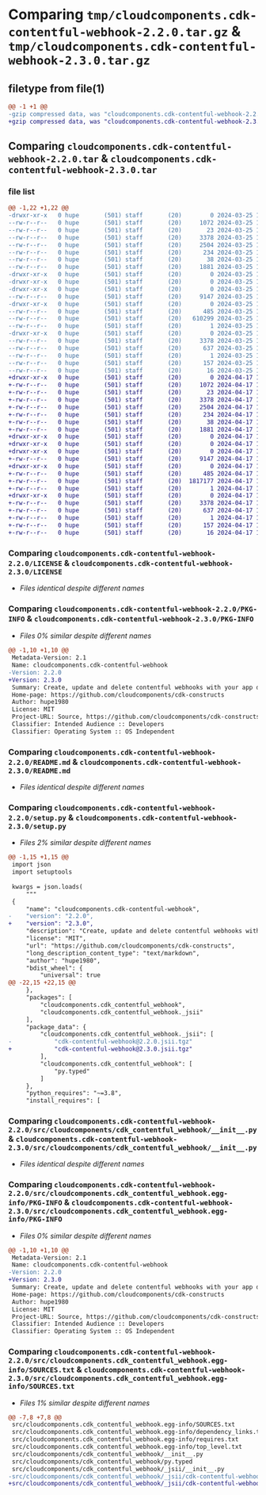 # Comparing `tmp/cloudcomponents.cdk-contentful-webhook-2.2.0.tar.gz` & `tmp/cloudcomponents.cdk-contentful-webhook-2.3.0.tar.gz`

## filetype from file(1)

```diff
@@ -1 +1 @@
-gzip compressed data, was "cloudcomponents.cdk-contentful-webhook-2.2.0.tar", last modified: Mon Mar 25 18:26:22 2024, max compression
+gzip compressed data, was "cloudcomponents.cdk-contentful-webhook-2.3.0.tar", last modified: Wed Apr 17 18:36:21 2024, max compression
```

## Comparing `cloudcomponents.cdk-contentful-webhook-2.2.0.tar` & `cloudcomponents.cdk-contentful-webhook-2.3.0.tar`

### file list

```diff
@@ -1,22 +1,22 @@
-drwxr-xr-x   0 hupe       (501) staff       (20)        0 2024-03-25 18:26:22.063910 cloudcomponents.cdk-contentful-webhook-2.2.0/
--rw-r--r--   0 hupe       (501) staff       (20)     1072 2024-03-25 18:26:18.000000 cloudcomponents.cdk-contentful-webhook-2.2.0/LICENSE
--rw-r--r--   0 hupe       (501) staff       (20)       23 2024-03-25 18:26:18.000000 cloudcomponents.cdk-contentful-webhook-2.2.0/MANIFEST.in
--rw-r--r--   0 hupe       (501) staff       (20)     3378 2024-03-25 18:26:22.063682 cloudcomponents.cdk-contentful-webhook-2.2.0/PKG-INFO
--rw-r--r--   0 hupe       (501) staff       (20)     2504 2024-03-25 18:26:18.000000 cloudcomponents.cdk-contentful-webhook-2.2.0/README.md
--rw-r--r--   0 hupe       (501) staff       (20)      234 2024-03-25 18:26:18.000000 cloudcomponents.cdk-contentful-webhook-2.2.0/pyproject.toml
--rw-r--r--   0 hupe       (501) staff       (20)       38 2024-03-25 18:26:22.063946 cloudcomponents.cdk-contentful-webhook-2.2.0/setup.cfg
--rw-r--r--   0 hupe       (501) staff       (20)     1881 2024-03-25 18:26:18.000000 cloudcomponents.cdk-contentful-webhook-2.2.0/setup.py
-drwxr-xr-x   0 hupe       (501) staff       (20)        0 2024-03-25 18:26:22.061132 cloudcomponents.cdk-contentful-webhook-2.2.0/src/
-drwxr-xr-x   0 hupe       (501) staff       (20)        0 2024-03-25 18:26:22.061191 cloudcomponents.cdk-contentful-webhook-2.2.0/src/cloudcomponents/
-drwxr-xr-x   0 hupe       (501) staff       (20)        0 2024-03-25 18:26:22.062852 cloudcomponents.cdk-contentful-webhook-2.2.0/src/cloudcomponents/cdk_contentful_webhook/
--rw-r--r--   0 hupe       (501) staff       (20)     9147 2024-03-25 18:26:18.000000 cloudcomponents.cdk-contentful-webhook-2.2.0/src/cloudcomponents/cdk_contentful_webhook/__init__.py
-drwxr-xr-x   0 hupe       (501) staff       (20)        0 2024-03-25 18:26:22.063112 cloudcomponents.cdk-contentful-webhook-2.2.0/src/cloudcomponents/cdk_contentful_webhook/_jsii/
--rw-r--r--   0 hupe       (501) staff       (20)      485 2024-03-25 18:26:18.000000 cloudcomponents.cdk-contentful-webhook-2.2.0/src/cloudcomponents/cdk_contentful_webhook/_jsii/__init__.py
--rw-r--r--   0 hupe       (501) staff       (20)   610299 2024-03-25 18:26:18.000000 cloudcomponents.cdk-contentful-webhook-2.2.0/src/cloudcomponents/cdk_contentful_webhook/_jsii/cdk-contentful-webhook@2.2.0.jsii.tgz
--rw-r--r--   0 hupe       (501) staff       (20)        1 2024-03-25 18:26:18.000000 cloudcomponents.cdk-contentful-webhook-2.2.0/src/cloudcomponents/cdk_contentful_webhook/py.typed
-drwxr-xr-x   0 hupe       (501) staff       (20)        0 2024-03-25 18:26:22.062587 cloudcomponents.cdk-contentful-webhook-2.2.0/src/cloudcomponents.cdk_contentful_webhook.egg-info/
--rw-r--r--   0 hupe       (501) staff       (20)     3378 2024-03-25 18:26:22.000000 cloudcomponents.cdk-contentful-webhook-2.2.0/src/cloudcomponents.cdk_contentful_webhook.egg-info/PKG-INFO
--rw-r--r--   0 hupe       (501) staff       (20)      637 2024-03-25 18:26:22.000000 cloudcomponents.cdk-contentful-webhook-2.2.0/src/cloudcomponents.cdk_contentful_webhook.egg-info/SOURCES.txt
--rw-r--r--   0 hupe       (501) staff       (20)        1 2024-03-25 18:26:22.000000 cloudcomponents.cdk-contentful-webhook-2.2.0/src/cloudcomponents.cdk_contentful_webhook.egg-info/dependency_links.txt
--rw-r--r--   0 hupe       (501) staff       (20)      157 2024-03-25 18:26:22.000000 cloudcomponents.cdk-contentful-webhook-2.2.0/src/cloudcomponents.cdk_contentful_webhook.egg-info/requires.txt
--rw-r--r--   0 hupe       (501) staff       (20)       16 2024-03-25 18:26:22.000000 cloudcomponents.cdk-contentful-webhook-2.2.0/src/cloudcomponents.cdk_contentful_webhook.egg-info/top_level.txt
+drwxr-xr-x   0 hupe       (501) staff       (20)        0 2024-04-17 18:36:21.919462 cloudcomponents.cdk-contentful-webhook-2.3.0/
+-rw-r--r--   0 hupe       (501) staff       (20)     1072 2024-04-17 18:36:18.000000 cloudcomponents.cdk-contentful-webhook-2.3.0/LICENSE
+-rw-r--r--   0 hupe       (501) staff       (20)       23 2024-04-17 18:36:18.000000 cloudcomponents.cdk-contentful-webhook-2.3.0/MANIFEST.in
+-rw-r--r--   0 hupe       (501) staff       (20)     3378 2024-04-17 18:36:21.919206 cloudcomponents.cdk-contentful-webhook-2.3.0/PKG-INFO
+-rw-r--r--   0 hupe       (501) staff       (20)     2504 2024-04-17 18:36:18.000000 cloudcomponents.cdk-contentful-webhook-2.3.0/README.md
+-rw-r--r--   0 hupe       (501) staff       (20)      234 2024-04-17 18:36:18.000000 cloudcomponents.cdk-contentful-webhook-2.3.0/pyproject.toml
+-rw-r--r--   0 hupe       (501) staff       (20)       38 2024-04-17 18:36:21.919523 cloudcomponents.cdk-contentful-webhook-2.3.0/setup.cfg
+-rw-r--r--   0 hupe       (501) staff       (20)     1881 2024-04-17 18:36:18.000000 cloudcomponents.cdk-contentful-webhook-2.3.0/setup.py
+drwxr-xr-x   0 hupe       (501) staff       (20)        0 2024-04-17 18:36:21.915133 cloudcomponents.cdk-contentful-webhook-2.3.0/src/
+drwxr-xr-x   0 hupe       (501) staff       (20)        0 2024-04-17 18:36:21.915189 cloudcomponents.cdk-contentful-webhook-2.3.0/src/cloudcomponents/
+drwxr-xr-x   0 hupe       (501) staff       (20)        0 2024-04-17 18:36:21.917101 cloudcomponents.cdk-contentful-webhook-2.3.0/src/cloudcomponents/cdk_contentful_webhook/
+-rw-r--r--   0 hupe       (501) staff       (20)     9147 2024-04-17 18:36:18.000000 cloudcomponents.cdk-contentful-webhook-2.3.0/src/cloudcomponents/cdk_contentful_webhook/__init__.py
+drwxr-xr-x   0 hupe       (501) staff       (20)        0 2024-04-17 18:36:21.917420 cloudcomponents.cdk-contentful-webhook-2.3.0/src/cloudcomponents/cdk_contentful_webhook/_jsii/
+-rw-r--r--   0 hupe       (501) staff       (20)      485 2024-04-17 18:36:18.000000 cloudcomponents.cdk-contentful-webhook-2.3.0/src/cloudcomponents/cdk_contentful_webhook/_jsii/__init__.py
+-rw-r--r--   0 hupe       (501) staff       (20)  1817177 2024-04-17 18:36:18.000000 cloudcomponents.cdk-contentful-webhook-2.3.0/src/cloudcomponents/cdk_contentful_webhook/_jsii/cdk-contentful-webhook@2.3.0.jsii.tgz
+-rw-r--r--   0 hupe       (501) staff       (20)        1 2024-04-17 18:36:18.000000 cloudcomponents.cdk-contentful-webhook-2.3.0/src/cloudcomponents/cdk_contentful_webhook/py.typed
+drwxr-xr-x   0 hupe       (501) staff       (20)        0 2024-04-17 18:36:21.916794 cloudcomponents.cdk-contentful-webhook-2.3.0/src/cloudcomponents.cdk_contentful_webhook.egg-info/
+-rw-r--r--   0 hupe       (501) staff       (20)     3378 2024-04-17 18:36:21.000000 cloudcomponents.cdk-contentful-webhook-2.3.0/src/cloudcomponents.cdk_contentful_webhook.egg-info/PKG-INFO
+-rw-r--r--   0 hupe       (501) staff       (20)      637 2024-04-17 18:36:21.000000 cloudcomponents.cdk-contentful-webhook-2.3.0/src/cloudcomponents.cdk_contentful_webhook.egg-info/SOURCES.txt
+-rw-r--r--   0 hupe       (501) staff       (20)        1 2024-04-17 18:36:21.000000 cloudcomponents.cdk-contentful-webhook-2.3.0/src/cloudcomponents.cdk_contentful_webhook.egg-info/dependency_links.txt
+-rw-r--r--   0 hupe       (501) staff       (20)      157 2024-04-17 18:36:21.000000 cloudcomponents.cdk-contentful-webhook-2.3.0/src/cloudcomponents.cdk_contentful_webhook.egg-info/requires.txt
+-rw-r--r--   0 hupe       (501) staff       (20)       16 2024-04-17 18:36:21.000000 cloudcomponents.cdk-contentful-webhook-2.3.0/src/cloudcomponents.cdk_contentful_webhook.egg-info/top_level.txt
```

### Comparing `cloudcomponents.cdk-contentful-webhook-2.2.0/LICENSE` & `cloudcomponents.cdk-contentful-webhook-2.3.0/LICENSE`

 * *Files identical despite different names*

### Comparing `cloudcomponents.cdk-contentful-webhook-2.2.0/PKG-INFO` & `cloudcomponents.cdk-contentful-webhook-2.3.0/PKG-INFO`

 * *Files 0% similar despite different names*

```diff
@@ -1,10 +1,10 @@
 Metadata-Version: 2.1
 Name: cloudcomponents.cdk-contentful-webhook
-Version: 2.2.0
+Version: 2.3.0
 Summary: Create, update and delete contentful webhooks with your app deployment
 Home-page: https://github.com/cloudcomponents/cdk-constructs
 Author: hupe1980
 License: MIT
 Project-URL: Source, https://github.com/cloudcomponents/cdk-constructs.git
 Classifier: Intended Audience :: Developers
 Classifier: Operating System :: OS Independent
```

### Comparing `cloudcomponents.cdk-contentful-webhook-2.2.0/README.md` & `cloudcomponents.cdk-contentful-webhook-2.3.0/README.md`

 * *Files identical despite different names*

### Comparing `cloudcomponents.cdk-contentful-webhook-2.2.0/setup.py` & `cloudcomponents.cdk-contentful-webhook-2.3.0/setup.py`

 * *Files 2% similar despite different names*

```diff
@@ -1,15 +1,15 @@
 import json
 import setuptools
 
 kwargs = json.loads(
     """
 {
     "name": "cloudcomponents.cdk-contentful-webhook",
-    "version": "2.2.0",
+    "version": "2.3.0",
     "description": "Create, update and delete contentful webhooks with your app deployment",
     "license": "MIT",
     "url": "https://github.com/cloudcomponents/cdk-constructs",
     "long_description_content_type": "text/markdown",
     "author": "hupe1980",
     "bdist_wheel": {
         "universal": true
@@ -22,15 +22,15 @@
     },
     "packages": [
         "cloudcomponents.cdk_contentful_webhook",
         "cloudcomponents.cdk_contentful_webhook._jsii"
     ],
     "package_data": {
         "cloudcomponents.cdk_contentful_webhook._jsii": [
-            "cdk-contentful-webhook@2.2.0.jsii.tgz"
+            "cdk-contentful-webhook@2.3.0.jsii.tgz"
         ],
         "cloudcomponents.cdk_contentful_webhook": [
             "py.typed"
         ]
     },
     "python_requires": "~=3.8",
     "install_requires": [
```

### Comparing `cloudcomponents.cdk-contentful-webhook-2.2.0/src/cloudcomponents/cdk_contentful_webhook/__init__.py` & `cloudcomponents.cdk-contentful-webhook-2.3.0/src/cloudcomponents/cdk_contentful_webhook/__init__.py`

 * *Files identical despite different names*

### Comparing `cloudcomponents.cdk-contentful-webhook-2.2.0/src/cloudcomponents.cdk_contentful_webhook.egg-info/PKG-INFO` & `cloudcomponents.cdk-contentful-webhook-2.3.0/src/cloudcomponents.cdk_contentful_webhook.egg-info/PKG-INFO`

 * *Files 0% similar despite different names*

```diff
@@ -1,10 +1,10 @@
 Metadata-Version: 2.1
 Name: cloudcomponents.cdk-contentful-webhook
-Version: 2.2.0
+Version: 2.3.0
 Summary: Create, update and delete contentful webhooks with your app deployment
 Home-page: https://github.com/cloudcomponents/cdk-constructs
 Author: hupe1980
 License: MIT
 Project-URL: Source, https://github.com/cloudcomponents/cdk-constructs.git
 Classifier: Intended Audience :: Developers
 Classifier: Operating System :: OS Independent
```

### Comparing `cloudcomponents.cdk-contentful-webhook-2.2.0/src/cloudcomponents.cdk_contentful_webhook.egg-info/SOURCES.txt` & `cloudcomponents.cdk-contentful-webhook-2.3.0/src/cloudcomponents.cdk_contentful_webhook.egg-info/SOURCES.txt`

 * *Files 1% similar despite different names*

```diff
@@ -7,8 +7,8 @@
 src/cloudcomponents.cdk_contentful_webhook.egg-info/SOURCES.txt
 src/cloudcomponents.cdk_contentful_webhook.egg-info/dependency_links.txt
 src/cloudcomponents.cdk_contentful_webhook.egg-info/requires.txt
 src/cloudcomponents.cdk_contentful_webhook.egg-info/top_level.txt
 src/cloudcomponents/cdk_contentful_webhook/__init__.py
 src/cloudcomponents/cdk_contentful_webhook/py.typed
 src/cloudcomponents/cdk_contentful_webhook/_jsii/__init__.py
-src/cloudcomponents/cdk_contentful_webhook/_jsii/cdk-contentful-webhook@2.2.0.jsii.tgz
+src/cloudcomponents/cdk_contentful_webhook/_jsii/cdk-contentful-webhook@2.3.0.jsii.tgz
```

